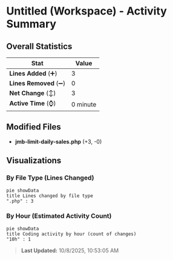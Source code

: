 # Untitled (Workspace) - Activity Summary 

## Overall Statistics

| Stat                   | Value                                                             |
| ---------------------- | ----------------------------------------------------------------- |
| **Lines Added** (➕)   | 3                                          |
| **Lines Removed** (➖) | 0                                        |
| **Net Change** (↕)    | 3                |
| **Active Time** (⌚)   | 0 minute |


## Modified Files
- **jmb-limit-daily-sales.php** (+3, -0)

## Visualizations

### By File Type (Lines Changed)

```mermaid
pie showData
title Lines changed by file type
".php" : 3
```

### By Hour (Estimated Activity Count)

```mermaid
pie showData
title Coding activity by hour (count of changes)
"10h" : 1
```


> **Last Updated:** 10/8/2025, 10:53:05 AM
